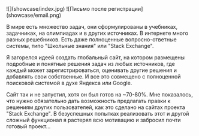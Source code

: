 <gallery>
    ![](showcase/index.jpg)
    ![Письмо после регистрации](showcase/email.png)
</gallery>

В мире есть множество задач, они сформулированы в учебниках, задачниках, на олимпиадах и в других источниках.
В интернете много разных решебников.
Есть даже полноценные вопросно-ответные системы, типо "Школьные знания" или "Stack Exchange".

Я загорелся идеей создать глобальный сайт, на котором размещены подробные и понятные решения задач из любых источников, где каждый может зарегистрироваться, оценивать другие решения и добавлять свои собственные. И все это совмещено с полноценной поисковой системой в духе Яндекса или Google.

Сайт так и не запустил, хотя он был готов на ~70-80%.
Мне показалось, что нужно обязательно дать возможность предлагать правки к решениям других пользователей, как это сделано на сайтах проекта "Stack Exchange".
В безуспешных попытках реализовать этот и другой сложный функционал я растерял всю мотивацию и забросил почти готовый проект...